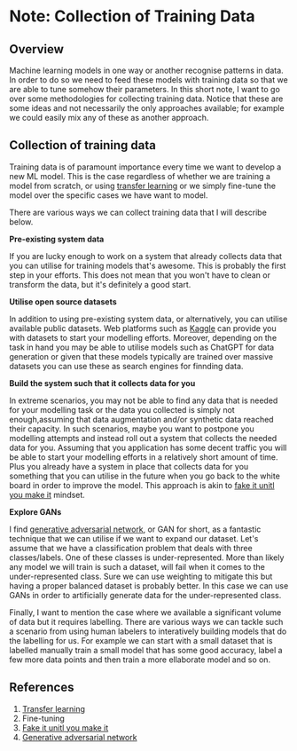 # Note: Collection of Training Data

## Overview

Machine learning models in one way or another recognise patterns in data. In order to do so we need
to feed these models with training data so that we are able to tune somehow their parameters.
In this short note, I want to go over some methodologies for collecting training data.
Notice that these are some ideas and not necessarily the only approaches available; for example we could easily
mix any of these as another approach. 


## Collection of training data

Training data is of paramount importance every time we want to develop a new ML model. 
This is the case regardless of whether we are training a model from scratch, or using <a href="https://en.wikipedia.org/wiki/Transfer_learning">transfer learning</a> or we simply
<a hre="https://en.wikipedia.org/wiki/Fine-tuning_(deep_learning)">fine-tune</a> the model over the specific cases we have want to model.

There are various ways we can collect training data that I will describe below.

**Pre-existing system data**

If you are lucky enough to work on a system that already collects data that you can utilise for training models that's awesome.
This is probably the first step in your efforts. This does not mean that you won't have to clean or transform the data,
but it's definitely a good start.

**Utilise open source datasets**

In addition to using pre-existing system data, or alternatively, you can utilise available public datasets.
Web platforms such as <a href="https://www.kaggle.com/">Kaggle</a> can provide you with datasets to start your modelling efforts.
Moreover, depending on the task in hand you may be able to utilise models such as ChatGPT for data generation or given that
these models typically are trained over massive datasets you can use these as search engines for finnding data.

**Build the system such that it collects data for you**

In extreme scenarios, you may not be able to find any data that is needed for your modelling task or the data
you collected is simply not enough,assuming that data augmentation and/or synthetic data reached their capacity.
In such scenarios, maybe you want to postpone you modelling attempts and instead roll out a system that collects the
needed data for you. Assuming that you application has some decent traffic you will be able to start your modelling efforts
in a relatively short amount of time. Plus you already have a system in place that collects data for you something that you can utilise
in the future when you go back to the white board in order to improve the model. 
This approach is akin to <a href="https://en.wikipedia.org/wiki/Fake_it_till_you_make_it">fake it unitl you make it</a> mindset.

**Explore GANs**

I find <a href="https://en.wikipedia.org/wiki/Generative_adversarial_network">generative adversarial network</a>, or GAN for short, as a fantastic technique that
we can utilise if we want to expand our dataset. Let's assume that we have a classification problem that deals with three classes/labels.
One of these classes is under-represented. More than likely any model we will train is such a dataset, will fail when it comes to
the under-represented class. Sure we can use weighting to mitigate this but having a proper balanced dataset is probably better.
In this case we can use GANs in order to artificially generate data for the under-represented class. 


Finally, I want to mention the case where we available a significant volume of data but it requires labelling.
There are various ways we can tackle such a scenario from using  human labelers to interatively building models
that do the labelling for us. For example we can start with a small dataset that is labelled manually train a small
model that has some good accuracy, label a few more data points and then train a more ellaborate model and so on.


## References


1. <a href="https://en.wikipedia.org/wiki/Transfer_learning">Transfer learning</a> 
2. <a hre="https://en.wikipedia.org/wiki/Fine-tuning_(deep_learning)">Fine-tuning</a>
3. <a href="https://en.wikipedia.org/wiki/Fake_it_till_you_make_it">Fake it unitl you make it</a>
4. <a href="https://en.wikipedia.org/wiki/Generative_adversarial_network">Generative adversarial network</a>